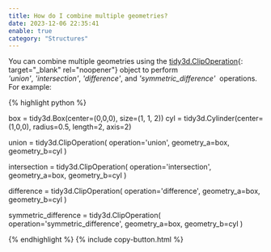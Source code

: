 ```yaml
---
title: How do I combine multiple geometries?
date: 2023-12-06 22:35:41
enable: true
category: "Structures"
---
```

You can combine multiple geometries using the&nbsp;[tidy3d.ClipOperation](https://docs.flexcompute.com/projects/tidy3d/en/latest/_autosummary/tidy3d.ClipOperation.html){: target="_blank" rel="noopener"}&nbsp;object to perform *'union'*,&nbsp;*'intersection'*,&nbsp;*'difference'*, and *'symmetric\_difference'*&nbsp; operations. For example:

<div markdown class="code-snippet">{% highlight python %}

box = tidy3d.Box(center=(0,0,0), size=(1, 1, 2))
cyl = tidy3d.Cylinder(center=(1,0,0), radius=0.5, length=2, axis=2)

union = tidy3d.ClipOperation(
  operation='union', geometry_a=box, geometry_b=cyl
)

intersection = tidy3d.ClipOperation(
  operation='intersection', geometry_a=box, geometry_b=cyl
)

difference = tidy3d.ClipOperation(
  operation='difference', geometry_a=box, geometry_b=cyl
)

symmetric_difference = tidy3d.ClipOperation(
  operation='symmetric_difference', geometry_a=box, geometry_b=cyl
)

{% endhighlight %}
{% include copy-button.html %}</div>
